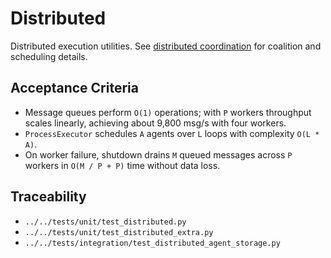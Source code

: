 # Distributed

Distributed execution utilities. See [distributed coordination][dc] for
coalition and scheduling details.

[dc]: ../algorithms/distributed_coordination.md

## Acceptance Criteria

- Message queues perform `O(1)` operations; with `P` workers throughput scales
  linearly, achieving about 9\,800 msg/s with four workers.
- `ProcessExecutor` schedules `A` agents over `L` loops with complexity
  `O(L * A)`.
- On worker failure, shutdown drains `M` queued messages across `P` workers in
  `O(M / P + P)` time without data loss.

## Traceability

- `../../tests/unit/test_distributed.py`
- `../../tests/unit/test_distributed_extra.py`
- `../../tests/integration/test_distributed_agent_storage.py`
